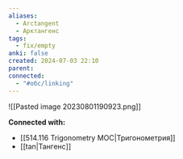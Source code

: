 ```yaml
---
aliases:
  - Arctangent
  - Арктангенс
tags:
  - fix/empty
anki: false
created: 2024-07-03 22:10
parent: 
connected:
  - "#обс/linking"
---
```



![[Pasted image 20230801190923.png]]












**Connected with:**
- [[514.116 Trigonometry MOC|Тригонометрия]]
- [[tan|Тангенс]]

